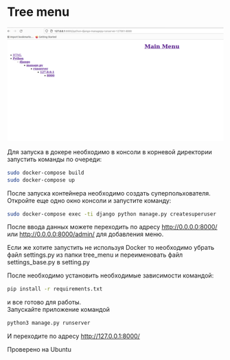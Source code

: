 # Tree menu


![alt text](https://github.com/Homerw223v/tree_menu/blob/main/example.png)

Для запуска в докере необходимо в консоли в корневой директории запустить команды по очереди:  
```bash
sudo docker-compose build
sudo docker-compose up
```
После запуска контейнера необходимо создать суперпольхователя. Откройте еще одно окно консоли и запустите команду:  

```bash
sudo docker-compose exec -ti django python manage.py createsuperuser

```

После ввода данных можете переходить по адресу http://0.0.0.0:8000/  или http://0.0.0.0:8000/admin/ для добавления меню.

Если же хотите запустить не используя Docker то необходимо убрать файл settings.py из папки tree_menu и переименовать файл settings_base.py в setting.py

После необходимо установить необходимые зависимости командой:  

```bash
pip install -r requirements.txt
```

и все готово для работы.  
Запускайте приложение командой  
```bash
python3 manage.py runserver
```
И переходите по адресу http://127.0.0.1:8000/ 

Проверено на Ubuntu
